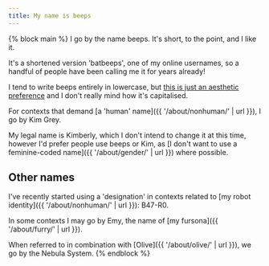 ```yaml
---
title: My name is beeps
---
```


{% block main %}
I go by the name beeps. It's short, to the point, and I like it.

It's a shortened version 'batbeeps', one of my online usernames, so a handful of people have been calling me it for years already!

I tend to write beeps entirely in lowercase, but [this is just an aesthetic preference](https://tweets.beeps.website/1592264839778340864/) and I don't really mind how it's capitalised.

For contexts that demand [a 'human' name]({{ '/about/nonhuman/' | url }}), I go by Kim Grey.

My legal name is Kimberly, which I don't intend to change it at this time, however I'd prefer people use beeps or Kim, as [I don't want to use a feminine-coded name]({{ '/about/gender/' | url }}) where possible.

## Other names

I've recently started using a 'designation' in contexts related to [my robot identity]({{ '/about/nonhuman/' | url }}): B47&zwj;-&zwj;R0.

In some contexts I may go by Emy, the name of [my fursona]({{ '/about/furry/' | url }}).

When referred to in combination with [Olive]({{ '/about/olive/' | url }}), we go by the Nebula System.
{% endblock %}
